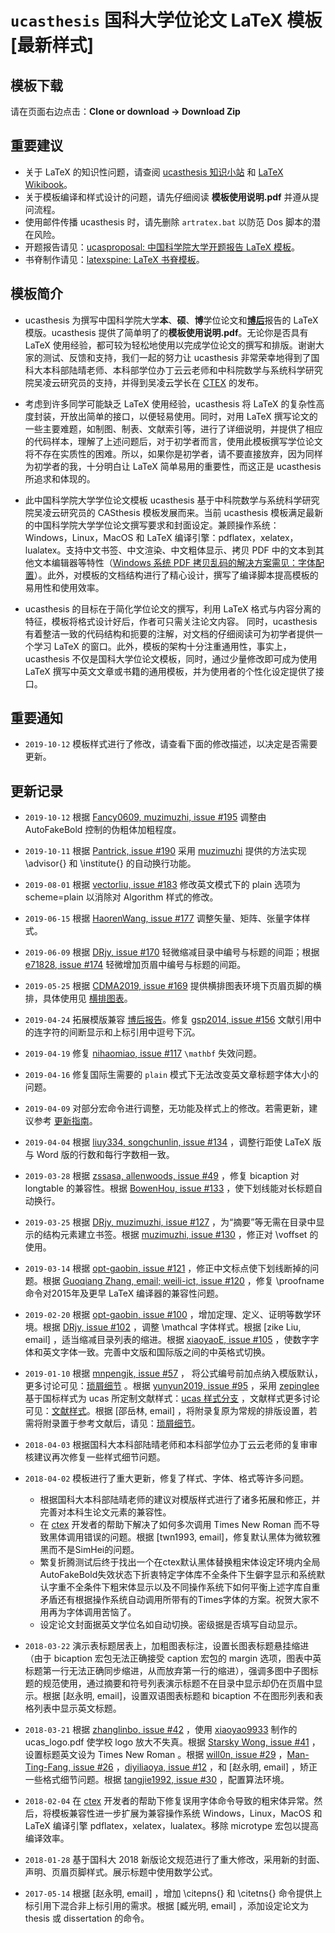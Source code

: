 # `ucasthesis` 国科大学位论文 LaTeX 模板 [最新样式]

## 模板下载

请在页面右边点击：**Clone or download -> Download Zip**

## 重要建议

* 关于 LaTeX 的知识性问题，请查阅 [ucasthesis 知识小站](https://github.com/mohuangrui/ucasthesis/wiki) 和 [LaTeX Wikibook](https://en.wikibooks.org/wiki/LaTeX)。
* 关于模板编译和样式设计的问题，请先仔细阅读 **模板使用说明.pdf** 并遵从提问流程。
* 使用邮件传播 ucasthesis 时，请先删除 `artratex.bat` 以防范 Dos 脚本的潜在风险。
* 开题报告请见：[ucasproposal: 中国科学院大学开题报告 LaTeX 模板](https://github.com/mohuangrui/ucasproposal)。
* 书脊制作请见：[latexspine: LaTeX 书脊模板](https://github.com/mohuangrui/latexspine)。

## 模板简介
 
* ucasthesis 为撰写中国科学院大学**本**、**硕**、**博**学位论文和[**博后**](https://github.com/mohuangrui/ucasthesis/wiki/%E5%B8%B8%E8%A7%81%E9%97%AE%E9%A2%98#%E5%A6%82%E4%BD%95%E5%A1%AB%E5%86%99%E5%8D%9A%E5%A3%AB%E5%90%8E%E7%9A%84-frontinfotex-)报告的 LaTeX 模版。ucasthesis 提供了简单明了的**模板使用说明.pdf**。无论你是否具有 LaTeX 使用经验，都可较为轻松地使用以完成学位论文的撰写和排版。谢谢大家的测试、反馈和支持，我们一起的努力让 ucasthesis 非常荣幸地得到了国科大本科部陆晴老师、本科部学位办丁云云老师和中科院数学与系统科学研究院吴凌云研究员的支持，并得到吴凌云学长在 [CTEX](http://www.ctex.org/HomePage) 的发布。

* 考虑到许多同学可能缺乏 LaTeX 使用经验，ucasthesis 将 LaTeX 的复杂性高度封装，开放出简单的接口，以便轻易使用。同时，对用 LaTeX 撰写论文的一些主要难题，如制图、制表、文献索引等，进行了详细说明，并提供了相应的代码样本，理解了上述问题后，对于初学者而言，使用此模板撰写学位论文将不存在实质性的困难。所以，如果你是初学者，请不要直接放弃，因为同样为初学者的我，十分明白让 LaTeX 简单易用的重要性，而这正是 ucasthesis 所追求和体现的。

* 此中国科学院大学学位论文模板 ucasthesis 基于中科院数学与系统科学研究院吴凌云研究员的 CASthesis 模板发展而来。当前 ucasthesis 模板满足最新的中国科学院大学学位论文撰写要求和封面设定。兼顾操作系统：Windows，Linux，MacOS 和 LaTeX 编译引擎：pdflatex，xelatex，lualatex。支持中文书签、中文渲染、中文粗体显示、拷贝 PDF 中的文本到其他文本编辑器等特性（[Windows 系统 PDF 拷贝乱码的解决方案需见：字体配置](https://github.com/mohuangrui/ucasthesis/wiki/%E5%AD%97%E4%BD%93%E9%85%8D%E7%BD%AE)）。此外，对模板的文档结构进行了精心设计，撰写了编译脚本提高模板的易用性和使用效率。

* ucasthesis 的目标在于简化学位论文的撰写，利用 LaTeX 格式与内容分离的特征，模板将格式设计好后，作者可只需关注论文内容。 同时，ucasthesis 有着整洁一致的代码结构和扼要的注解，对文档的仔细阅读可为初学者提供一个学习 LaTeX 的窗口。此外，模板的架构十分注重通用性，事实上，ucasthesis 不仅是国科大学位论文模板，同时，通过少量修改即可成为使用 LaTeX 撰写中英文文章或书籍的通用模板，并为使用者的个性化设定提供了接口。

## 重要通知

* `2019-10-12` 模板样式进行了修改，请查看下面的修改描述，以决定是否需要更新。

## 更新记录

* `2019-10-12` 根据 [Fancy0609, muzimuzhi, issue #195](https://github.com/mohuangrui/ucasthesis/issues/195) 调整由 AutoFakeBold 控制的伪粗体加粗程度。

* `2019-10-11` 根据 [Pantrick, issue #190](https://github.com/mohuangrui/ucasthesis/issues/190) 采用 [muzimuzhi](https://github.com/muzimuzhi) 提供的方法实现 \advisor{} 和 \institute{} 的自动换行功能。

* `2019-08-01` 根据 [vectorliu, issue #183](https://github.com/mohuangrui/ucasthesis/issues/183) 修改英文模式下的 plain 选项为 scheme=plain 以消除对 Algorithm 样式的修改。

* `2019-06-15` 根据 [HaorenWang, issue #177](https://github.com/mohuangrui/ucasthesis/issues/177) 调整矢量、矩阵、张量字体样式。

* `2019-06-09` 根据 [DRjy, issue #170](https://github.com/mohuangrui/ucasthesis/issues/170) 轻微缩减目录中编号与标题的间距；根据 [e71828, issue #174](https://github.com/mohuangrui/ucasthesis/issues/174) 轻微增加页眉中编号与标题的间距。

* `2019-05-25` 根据 [CDMA2019, issue #169](https://github.com/mohuangrui/ucasthesis/issues/169) 提供横排图表环境下页眉页脚的横排，具体使用见 [横排图表](https://github.com/mohuangrui/ucasthesis/wiki/横排图表)。

* `2019-04-24` 拓展模版兼容 [博后报告](https://github.com/mohuangrui/ucasthesis/wiki/%E5%B8%B8%E8%A7%81%E9%97%AE%E9%A2%98#%E5%A6%82%E4%BD%95%E5%A1%AB%E5%86%99%E5%8D%9A%E5%A3%AB%E5%90%8E%E7%9A%84-frontinfotex-)。修复 [gsp2014, issue #156](https://github.com/mohuangrui/ucasthesis/issues/156) 文献引用中的连字符的间断显示和上标引用中逗号下沉。

* `2019-04-19` 修复 [nihaomiao, issue #117](https://github.com/mohuangrui/ucasthesis/issues/117) `\mathbf` 失效问题。

* `2019-04-16` 修复国际生需要的 `plain` 模式下无法改变英文章标题字体大小的问题。

* `2019-04-09` 对部分宏命令进行调整，无功能及样式上的修改。若需更新，建议参考 [更新指南](https://github.com/mohuangrui/ucasthesis/wiki/更新指南)。

* `2019-04-04` 根据 [liuy334, songchunlin, issue #134](https://github.com/mohuangrui/ucasthesis/issues/134) ，调整行距使 LaTeX 版与 Word 版的行数和每行字数相一致。

* `2019-03-28` 根据 [zssasa, allenwoods, issue #49](https://github.com/mohuangrui/ucasthesis/issues/49) ，修复 bicaption 对 longtable 的兼容性。根据 [BowenHou, issue #133](https://github.com/mohuangrui/ucasthesis/issues/133) ，使下划线能对长标题自动换行。

* `2019-03-25` 根据 [DRjy, muzimuzhi, issue #127](https://github.com/mohuangrui/ucasthesis/issues/127) ，为“摘要”等无需在目录中显示的结构元素建立书签。根据 [muzimuzhi, issue #130](https://github.com/mohuangrui/ucasthesis/issues/130) ，修正对 \voffset 的使用。

* `2019-03-14` 根据 [opt-gaobin, issue #121](https://github.com/mohuangrui/ucasthesis/issues/121) ，修正中文标点使下划线断掉的问题。根据 [Guoqiang Zhang, email; weili-ict, issue #120](https://github.com/mohuangrui/ucasthesis/issues/120) ，修复 \proofname 命令对2015年及更早 LaTeX 编译器的兼容性问题。

* `2019-02-20` 根据 [opt-gaobin, issue #100](https://github.com/mohuangrui/ucasthesis/issues/100) ，增加定理、定义、证明等数学环境。根据 [DRjy, issue #102](https://github.com/mohuangrui/ucasthesis/issues/102) ，调整 \mathcal 字体样式。根据 [zike Liu, email] ，适当缩减目录列表的缩进。根据 [xiaoyaoE, issue #105](https://github.com/mohuangrui/ucasthesis/issues/105) ，使数字字体和英文字体一致。完善中文版和国际版之间的中英格式切换。

* `2019-01-10` 根据 [mnpengjk, issue #57](https://github.com/mohuangrui/ucasthesis/issues/57) ， 将公式编号前加点纳入模版默认，更多讨论可见：[琐屑细节](https://github.com/mohuangrui/ucasthesis/wiki/琐屑细节) 。根据 [yunyun2019, issue #95](https://github.com/mohuangrui/ucasthesis/issues/95) ，采用 [zepinglee](https://github.com/zepinglee) 基于国标样式为 ucas 所定制文献样式：[ucas 样式分支](https://github.com/CTeX-org/gbt7714-bibtex-style/tree/ucas) ，文献样式更多讨论可见：[文献样式](https://github.com/mohuangrui/ucasthesis/wiki/%E6%96%87%E7%8C%AE%E6%A0%B7%E5%BC%8F)。根据 [邵岳林, email] ，将附录复原为常规的排版设置，若需将附录置于参考文献后，请见：[琐屑细节](https://github.com/mohuangrui/ucasthesis/wiki/琐屑细节)。

* `2018-04-03` 根据国科大本科部陆晴老师和本科部学位办丁云云老师的复审审核建议再次修复一些样式细节问题。

* `2018-04-02` 模板进行了重大更新，修复了样式、字体、格式等许多问题。

    * 根据国科大本科部陆晴老师的建议对模版样式进行了诸多拓展和修正，并完善对本科生论文元素的兼容性。
    * 在 [ctex](https://github.com/CTeX-org/ctex-kit) 开发者的帮助下解决了如何多次调用 Times New Roman 而不导致黑体调用错误的问题。根据 [twn1993, email]，修复默认黑体为微软雅黑而不是SimHei的问题。
    * 繁复折腾测试后终于找出一个在ctex默认黑体替换粗宋体设定环境内全局AutoFakeBold失效状态下折衷特定字体库不全条件下生僻字显示和系统默认字重不全条件下粗宋体显示以及不同操作系统下如何平衡上述字库自重矛盾还有根据操作系统自动调用所带有的Times字体的方案。祝贺大家不用再为字体调用苦恼了。
    * 设定论文封面据英文学位名如自动切换。密级据是否填写自动显示。

* `2018-03-22` 演示表标题居表上，加粗图表标注，设置长图表标题悬挂缩进（由于 bicaption 宏包无法正确接受 caption 宏包的 margin 选项，图表中英标题第一行无法正确同步缩进，从而放弃第一行的缩进），强调多图中子图标题的规范使用，通过摘要和符号列表演示标题不在目录中显示却仍在页眉中显示。根据 [赵永明, email]，设置双语图表标题和 bicaption 不在图形列表和表格列表中显示英文标题。

* `2018-03-21` 根据 [zhanglinbo, issue #42](https://github.com/mohuangrui/ucasthesis/issues/42) ，使用 [xiaoyao9933](https://github.com/xiaoyao9933/UCASthesis) 制作的 ucas_logo.pdf 使学校 logo 放大不失真。根据 [Starsky Wong, issue #41](https://github.com/mohuangrui/ucasthesis/issues/41) ，设置标题英文设为 Times New Roman 。根据 [will0n, issue #29](https://github.com/mohuangrui/ucasthesis/issues/29) ，[Man-Ting-Fang, issue #26](https://github.com/mohuangrui/ucasthesis/issues/26) ，[diyiliaoya, issue #12](https://github.com/mohuangrui/ucasthesis/issues/12) ，和 [赵永明, email] ，矫正一些格式细节问题。根据 [tangjie1992, issue #30](https://github.com/mohuangrui/ucasthesis/issues/30) ，配置算法环境。

* `2018-02-04` 在 [ctex](https://github.com/CTeX-org/ctex-kit) 开发者的帮助下修复误用字体命令导致的粗宋体异常。然后，将模板兼容性进一步扩展为兼容操作系统 Windows，Linux，MacOS 和 LaTeX 编译引擎 pdflatex，xelatex，lualatex。移除 microtype 宏包以提高编译效率。

* `2018-01-28` 基于国科大 2018 新版论文规范进行了重大修改，采用新的封面、声明、页眉页脚样式。展示标题中使用数学公式。

* `2017-05-14` 根据 [赵永明, email] ，增加 \citepns{} 和 \citetns{} 命令提供上标引用下混合非上标引用的需求。根据 [臧光明, email] ，添加设定论文为 thesis 或 dissertation 的命令。


